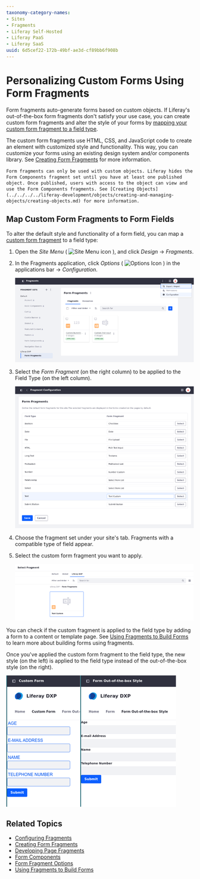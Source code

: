 ```yaml
---
taxonomy-category-names:
- Sites
- Fragments
- Liferay Self-Hosted
- Liferay PaaS
- Liferay SaaS
uuid: 6d5cef22-172b-49bf-ae3d-cf89bb6f908b
---
```

# Personalizing Custom Forms Using Form Fragments

Form fragments auto-generate forms based on custom objects. If Liferay's out-of-the-box form fragments don't satisfy your use case, you can create custom form fragments and alter the style of your forms by [mapping your custom form fragment to a field type](#map-custom-form-fragments-to-form-fields).

The custom form fragments use HTML, CSS, and JavaScript code to create an element with customized style and functionality. This way, you can customize your forms using an existing design system and/or components library. See [Creating Form Fragments](../../../developer-guide/developing-page-fragments/creating-form-fragments.md) for more information.

```{important}
Form fragments can only be used with custom objects. Liferay hides the Form Components fragment set until you have at least one published object. Once published, users with access to the object can view and use the Form Components fragments. See [Creating Objects](../../../../liferay-development/objects/creating-and-managing-objects/creating-objects.md) for more information.
```

## Map Custom Form Fragments to Form Fields

To alter the default style and functionality of a form field, you can map a [custom form fragment](../../../developer-guide/developing-page-fragments/creating-form-fragments.md) to a field type:

1. Open the *Site Menu* ( ![Site Menu icon](../../../../images/icon-menu.png) ), and click *Design* &rarr; *Fragments*.

1. In the Fragments application, click *Options* ( ![Options Icon](../../../../images/icon-options.png) ) in the applications bar &rarr; *Configuration*.

   ![It's possible to map fragments to fields through the Configuration menu in fragments.](./personalizing-custom-forms-using-form-fragments/images/01.png)

1. Select the *Form Fragment* (on the right column) to be applied to the Field Type (on the left column).

   ![Apply a custom form fragment to a field type.](./personalizing-custom-forms-using-form-fragments/images/02.png) 

1. Choose the fragment set under your site's tab. Fragments with a compatible type of field appear.

1. Select the custom form fragment you want to apply.

   ![The options that are compatible with the field can be selected.](./personalizing-custom-forms-using-form-fragments/images/03.png)

You can check if the custom fragment is applied to the field type by adding a form to a content or template page. See [Using Fragments to Build Forms](../../../../liferay-development/objects/using-fragments-to-build-forms.md) to learn more about building forms using fragments.

Once you've applied the custom form fragment to the field type, the new style (on the left) is applied to the field type instead of the out-of-the-box style (on the right).

![The fields mapped to the custom form fragments (on the left) look different from the ones created with out-of-the-box fragments (on the right).](./personalizing-custom-forms-using-form-fragments/images/04.png)

## Related Topics

* [Configuring Fragments](./configuring-fragments.md)
* [Creating Form Fragments](../../../developer-guide/developing-page-fragments/creating-form-fragments.md)
* [Developing Page Fragments](../../../developer-guide/developing-page-fragments.md)
* [Form Components](./default-fragments-reference.md#form-components)
* [Form Fragment Options](./configuring-fragments/general-settings-reference.md#form-fragment-options)
* [Using Fragments to Build Forms](../../../../liferay-development/objects/using-fragments-to-build-forms.md)

